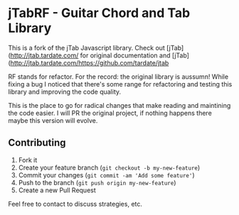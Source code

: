 # jTabRF - Guitar Chord and Tab Library

This is a fork of the jTab Javascript library. Check out 
    [jTab](http://jtab.tardate.com/ for original documentation and 
    [jTab](http://jtab.tardate.com/https://github.com/tardate/jtab

RF stands for refactor. For the record: the original library is aussumn! While fixing a bug I noticed that 
there's some range for refactoring and testing this library and improving the code quality.

This is the place to go for radical changes that make reading and maintining the code easier.
I will PR the original project, if nothing happens there maybe this version will evolve.


## Contributing

1. Fork it
2. Create your feature branch (`git checkout -b my-new-feature`)
3. Commit your changes (`git commit -am 'Add some feature'`)
4. Push to the branch (`git push origin my-new-feature`)
5. Create a new Pull Request

Feel free to contact to discuss strategies, etc.
